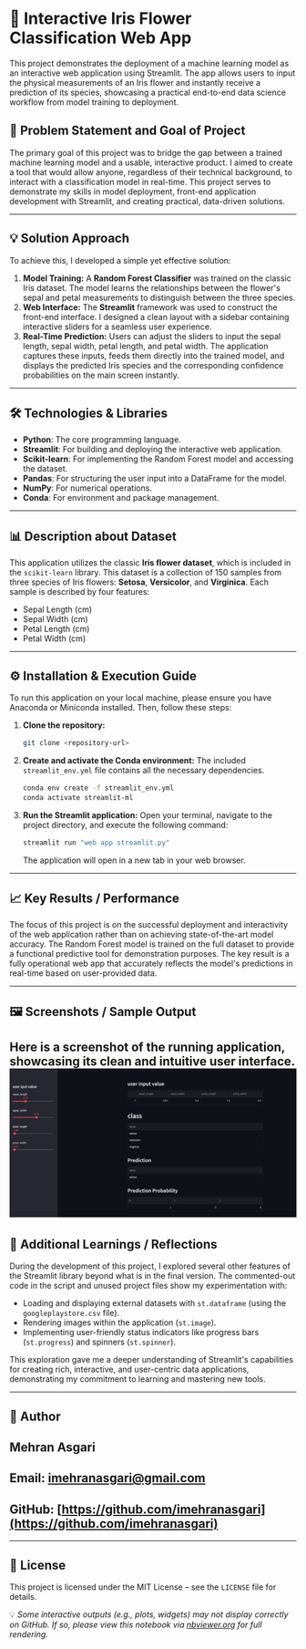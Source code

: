 # 🚀 Interactive Iris Flower Classification Web App

This project demonstrates the deployment of a machine learning model as an interactive web application using Streamlit. The app allows users to input the physical measurements of an Iris flower and instantly receive a prediction of its species, showcasing a practical end-to-end data science workflow from model training to deployment.

## 🎯 Problem Statement and Goal of Project

The primary goal of this project was to bridge the gap between a trained machine learning model and a usable, interactive product. I aimed to create a tool that would allow anyone, regardless of their technical background, to interact with a classification model in real-time. This project serves to demonstrate my skills in model deployment, front-end application development with Streamlit, and creating practical, data-driven solutions.

-----

## 💡 Solution Approach

To achieve this, I developed a simple yet effective solution:

1.  **Model Training:** A **Random Forest Classifier** was trained on the classic Iris dataset. The model learns the relationships between the flower's sepal and petal measurements to distinguish between the three species.
2.  **Web Interface:** The **Streamlit** framework was used to construct the front-end interface. I designed a clean layout with a sidebar containing interactive sliders for a seamless user experience.
3.  **Real-Time Prediction:** Users can adjust the sliders to input the sepal length, sepal width, petal length, and petal width. The application captures these inputs, feeds them directly into the trained model, and displays the predicted Iris species and the corresponding confidence probabilities on the main screen instantly.

-----

## 🛠️ Technologies & Libraries

  * **Python**: The core programming language.
  * **Streamlit**: For building and deploying the interactive web application.
  * **Scikit-learn**: For implementing the Random Forest model and accessing the dataset.
  * **Pandas**: For structuring the user input into a DataFrame for the model.
  * **NumPy**: For numerical operations.
  * **Conda**: For environment and package management.

-----

## 📊 Description about Dataset

This application utilizes the classic **Iris flower dataset**, which is included in the `scikit-learn` library. This dataset is a collection of 150 samples from three species of Iris flowers: **Setosa**, **Versicolor**, and **Virginica**. Each sample is described by four features:

  * Sepal Length (cm)
  * Sepal Width (cm)
  * Petal Length (cm)
  * Petal Width (cm)

-----

## ⚙️ Installation & Execution Guide

To run this application on your local machine, please ensure you have Anaconda or Miniconda installed. Then, follow these steps:

1.  **Clone the repository:**
    ```bash
    git clone <repository-url>
    ```
2.  **Create and activate the Conda environment:**
    The included `streamlit_env.yml` file contains all the necessary dependencies.
    ```bash
    conda env create -f streamlit_env.yml
    conda activate streamlit-ml
    ```
3.  **Run the Streamlit application:**
    Open your terminal, navigate to the project directory, and execute the following command:
    ```bash
    streamlit run "web app streamlit.py"
    ```
    The application will open in a new tab in your web browser.

-----

## 📈 Key Results / Performance

The focus of this project is on the successful deployment and interactivity of the web application rather than on achieving state-of-the-art model accuracy. The Random Forest model is trained on the full dataset to provide a functional predictive tool for demonstration purposes. The key result is a fully operational web app that accurately reflects the model's predictions in real-time based on user-provided data.

-----

## 🖼️ Screenshots / Sample Output

Here is a screenshot of the running application, showcasing its clean and intuitive user interface.
![Screenshot](Screenshot-1.png)
-----

## 🧠 Additional Learnings / Reflections

During the development of this project, I explored several other features of the Streamlit library beyond what is in the final version. The commented-out code in the script and unused project files show my experimentation with:

  * Loading and displaying external datasets with `st.dataframe` (using the `googleplaystore.csv` file).
  * Rendering images within the application (`st.image`).
  * Implementing user-friendly status indicators like progress bars (`st.progress`) and spinners (`st.spinner`).

This exploration gave me a deeper understanding of Streamlit's capabilities for creating rich, interactive, and user-centric data applications, demonstrating my commitment to learning and mastering new tools.

-----

## 👤 Author

## Mehran Asgari

## **Email:** [imehranasgari@gmail.com](mailto:imehranasgari@gmail.com)

## **GitHub:** [https://github.com/imehranasgari](https://github.com/imehranasgari)

-----

## 📄 License

This project is licensed under the MIT License – see the `LICENSE` file for details.

💡 *Some interactive outputs (e.g., plots, widgets) may not display correctly on GitHub. If so, please view this notebook via [nbviewer.org](https://nbviewer.org) for full rendering.*